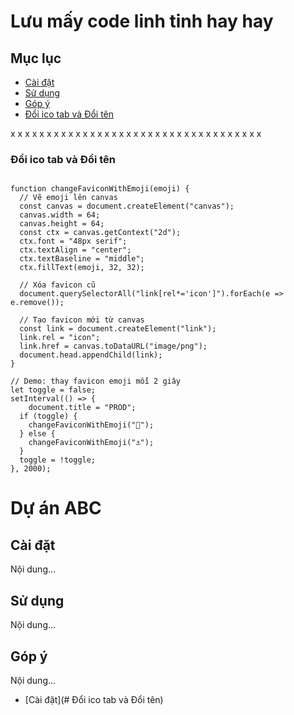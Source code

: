 # Lưu mấy code linh tinh hay hay

## Mục lục

- [Cài đặt](#cài-đặt)
- [Sử dụng](#sử-dụng)
- [Góp ý](#góp-ý)
- [Đổi ico tab và Đổi tên](#đổi-ico-tab-và-đổi-tên)

x
x
x
x
x
x
x
x
x
x
x
x
x
x
x
x
x
x
x
x
x
x
x
x
x
x
x
x
x
x
x
x
x
x
x


### Đổi ico tab và Đổi tên

```

function changeFaviconWithEmoji(emoji) {
  // Vẽ emoji lên canvas
  const canvas = document.createElement("canvas");
  canvas.width = 64;
  canvas.height = 64;
  const ctx = canvas.getContext("2d");
  ctx.font = "48px serif";
  ctx.textAlign = "center";
  ctx.textBaseline = "middle";
  ctx.fillText(emoji, 32, 32);

  // Xóa favicon cũ
  document.querySelectorAll("link[rel*='icon']").forEach(e => e.remove());

  // Tạo favicon mới từ canvas
  const link = document.createElement("link");
  link.rel = "icon";
  link.href = canvas.toDataURL("image/png");
  document.head.appendChild(link);
}

// Demo: thay favicon emoji mỗi 2 giây
let toggle = false;
setInterval(() => {
	document.title = "PROD";
  if (toggle) {
    changeFaviconWithEmoji("🐳");
  } else {
    changeFaviconWithEmoji("⚓");
  }
  toggle = !toggle;
}, 2000);

```



# Dự án ABC

## Cài đặt
Nội dung...

## Sử dụng
Nội dung...

## Góp ý
Nội dung...
- [Cài đặt](# Đổi ico tab và Đổi tên)
